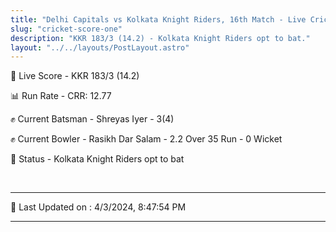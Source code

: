 ```yaml
---
title: "Delhi Capitals vs Kolkata Knight Riders, 16th Match - Live Cricket Score"
slug: "cricket-score-one"
description: "KKR 183/3 (14.2) - Kolkata Knight Riders opt to bat."
layout: "../../layouts/PostLayout.astro"
---
```


🔴 Live Score - KKR 183/3 (14.2)  

📊 Run Rate - CRR: 12.77  

✊ Current Batsman - Shreyas Iyer - 3(4)  

✊ Current Bowler - Rasikh Dar Salam - 2.2 Over 35 Run - 0 Wicket  

📑 Status - Kolkata Knight Riders opt to bat

<br />

***

📝 Last Updated on : 4/3/2024, 8:47:54 PM

***


